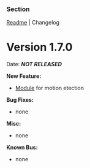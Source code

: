 ### Section

[Readme](README.md) | Changelog

# Version 1.7.0

Date: ***NOT RELEASED***

**New Feature:**

 - [Module](src/modules/movement_detection/readme/readme_movement_detection.md)  for motion etection

**Bug Fixes:**

 - none

**Misc:**

 - none

**Known Bus:**

 - none

